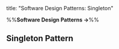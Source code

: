 <frontmatter>
title: "Software Design Patterns: Singleton"
</frontmatter>

<link rel="stylesheet" href="{{baseUrl}}/css/textbook.css">

<div class="website-content" id="all">

%%**Software Design Patterns →**%%

## Singleton Pattern

<div id="main">

<include src="what/embed.md" boilerplate  />
<include src="implementation/embed.md" boilerplate  />
<include src="evaluation/embed.md" boilerplate  />

</div>

</div>
